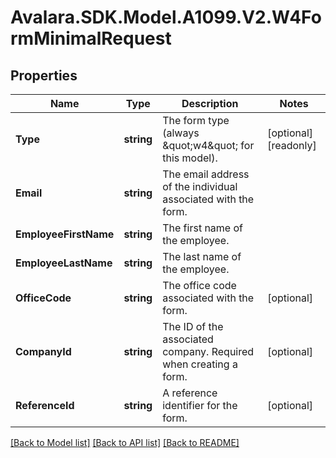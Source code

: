 # Avalara.SDK.Model.A1099.V2.W4FormMinimalRequest

## Properties

Name | Type | Description | Notes
------------ | ------------- | ------------- | -------------
**Type** | **string** | The form type (always \&quot;w4\&quot; for this model). | [optional] [readonly] 
**Email** | **string** | The email address of the individual associated with the form. | 
**EmployeeFirstName** | **string** | The first name of the employee. | 
**EmployeeLastName** | **string** | The last name of the employee. | 
**OfficeCode** | **string** | The office code associated with the form. | [optional] 
**CompanyId** | **string** | The ID of the associated company. Required when creating a form. | [optional] 
**ReferenceId** | **string** | A reference identifier for the form. | [optional] 

[[Back to Model list]](../../../README.md#documentation-for-models) [[Back to API list]](../../../README.md#documentation-for-api-endpoints) [[Back to README]](../../../README.md)

